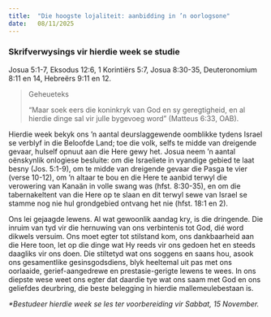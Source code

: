 ```yaml
---
title:  "Die hoogste lojaliteit: aanbidding in ’n oorlogsone"
date:   08/11/2025
---
```


### Skrifverwysings vir hierdie week se studie

Josua 5:1-7, Eksodus 12:6, 1 Korintiërs 5:7, Josua 8:30-35, Deuteronomium 8:11 en 14, Hebreërs 9:11 en 12.

> <p>Geheueteks</p>
> “Maar soek eers die koninkryk van God en sy geregtigheid, en al hierdie dinge sal vir julle bygevoeg word” (Matteus 6:33, OAB).

Hierdie week bekyk ons ’n aantal deurslaggewende oomblikke tydens Israel se verblyf in die Beloofde Land; toe die volk, selfs te midde van dreigende gevaar, hulself opnuut aan die Here gewy het. Josua neem ’n aantal oënskynlik onlogiese besluite: om die Israeliete in vyandige gebied te laat besny (Jos. 5:1-9), om te midde van dreigende gevaar die Pasga te vier (verse 10-12), om ’n altaar te bou en die Here te aanbid terwyl die verowering van Kanaän in volle swang was (hfst. 8:30-35), en om die tabernakeltent van die Here op te slaan en dit terwyl sewe van Israel se stamme nog nie hul grondgebied ontvang het nie (hfst. 18:1 en 2).

Ons lei gejaagde lewens. Al wat gewoonlik aandag kry, is die dringende. Die inruim van tyd vir die hernuwing van ons verbintenis tot God, dié word dikwels versuim. Ons moet egter tot stilstand kom, ons dankbaarheid aan die Here toon, let op die dinge wat Hy reeds vir ons gedoen het en steeds daagliks vir ons doen. Die stiltetyd wat ons soggens en saans hou, asook ons gesamentlike gesinsgodsdiens, blyk heeltemal uit pas met ons oorlaaide, gerief-aangedrewe en prestasie-gerigte lewens te wees. In ons diepste wese weet ons egter dat daardie tye wat ons saam met God en ons geliefdes deurbring, die beste belegging in hierdie mallemeulebestaan is.

_*Bestudeer hierdie week se les ter voorbereiding vir Sabbat, 15 November._